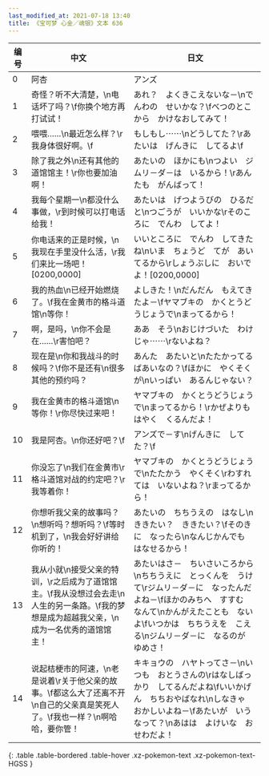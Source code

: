 ```yaml
---
last_modified_at: 2021-07-18 13:40
title: 《宝可梦 心金／魂银》文本 636
---
```

| 编号 | 中文 | 日文 |
| ---- | ---- | ---- |
| 0 | 阿杏 | アンズ |
| 1 | 奇怪？听不大清楚，\n电话坏了吗？\f你换个地方再打试试！ | あれ？　よくきこえないな－\nでんわの　せいかな？\fべつのとこから　かけなおしてみて！ |
| 2 | 喂喂……\n最近怎么样？\r我身体很好啊。\f | もしもし⋯⋯\nどうしてた？\rあたいは　げんきに　してるよ\f |
| 3 | 除了我之外\n还有其他的道馆馆主！\r你也要加油啊！ | あたいの　ほかにも\nつよい　ジムリ－ダ－は　いるから！\rあんたも　がんばって！ |
| 4 | 我每个星期一\n都没什么事做，\r到时候可以打电话给我！ | あたいは　げつようびの　ひるだと\nつごうが　いいかな\rそのころに　でんわ　してよ！ |
| 5 | 你电话来的正是时候，\n我现在手里没什么活，\r我们来比一场吧！[0200,0000] | いいところに　でんわ　してきたね\nいま　ちょうど　てが　あいてるから\rしょうぶしに　おいでよ！[0200,0000] |
| 6 | 我的热血\n已经开始燃烧了。\f我在金黄市的格斗道馆\n等你！ | よしきた！\nだんだん　もえてきたよ－\fヤマブキの　かくとうどうじょうで\nまってるから！ |
| 7 | 啊，是吗，\n你不会是在……\r害怕吧？ | ああ　そう\nおじけづいた　わけじゃ⋯⋯\rないよね？ |
| 8 | 现在是\n你和我战斗的时候吗？\f你不是还有\n很多其他的预约吗？ | あんた　あたいと\nたたかってる　ばあいなの？\fほかに　やくそくが\nいっぱい　あるんじゃない？ |
| 9 | 我在金黄市的格斗道馆\n等你！\r你尽快过来吧！ | ヤマブキの　かくとうどうじょうで\nまってるから！\rかぜよりも　はやく　くるんだよ！ |
| 10 | 我是阿杏。\n你还好吧？\f | アンズで－す\nげんきに　してた？\f |
| 11 | 你没忘了\n我们在金黄市\r格斗道馆对战的约定吧？\r我等着你！ | ヤマブキの　かくとうどうじょうで\nたたかう　やくそく\rわすれては　いないよね？\rまってるから！ |
| 12 | 你想听我父亲的故事吗？\n想听吗？想听吗？\f等时机到了，\n我会好好讲给你听的！ | あたいの　ちちうえの　はなし\nききたい？　ききたい？\fそのきに　なったら\nなんじかんでも　はなせるから！ |
| 13 | 我从小就\n接受父亲的特训，\r之后成为了道馆馆主。\f我从没想过会去走\n人生的另一条路。\f我的梦想是成为超越我父亲，\n成为一名优秀的道馆馆主！ | あたいはさ－　ちいさいころから\nちちうえに　とっくんを　うけて\rジムリ－ダ－に　なったんだよね－\fほかのみちへ　すすむ　なんて\nかんがえたことも　ないよ\fいつかは　ちちうえを　こえる\nジムリ－ダ－に　なるのが　ゆめさ！ |
| 14 | 说起桔梗市的阿速，\n老是说着\r关于他父亲的故事。\f都这么大了还离不开\n自己的父亲真是笑死人了。\f我也一样？\n啊哈哈，要你管！ | キキョウの　ハヤトってさ－\nいつも　おとうさんの\rはなしばっかり　してるんだよね\fいいかげん　ちちおやばなれ\nしなきゃ　おかしいよね－\fあたいが　いうなって？\nあはは　よけいな　おせわだよ！ |
{: .table .table-bordered .table-hover .xz-pokemon-text .xz-pokemon-text-HGSS }
